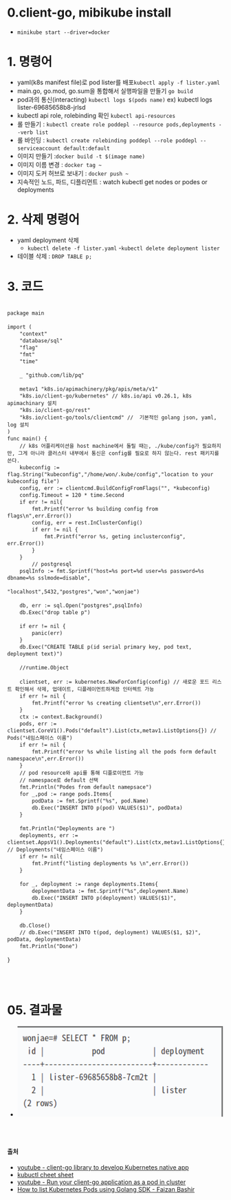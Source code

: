 # 0.client-go, mibikube install
- `minikube start --driver=docker`

# 1. 명령어
- yaml(k8s manifest file)로 pod lister를 배포`kubectl apply -f lister.yaml`
- main.go, go.mod, go.sum을 통합해서 실행파일을 만들기 `go build`
- pod과의 통신(interacting) `kubectl logs $(pods name)` ex) kubectl logs lister-69685658b8-jrlsd
- kubectl api role, rolebinding 확인 `kubectl api-resources`
- 롤 만들기 : `kubectl create role poddepl --resource pods,deployments --verb list`
- 롤 바인딩 : `kubectl create rolebinding poddepl --role poddepl --serviceaccount default:default`
- 이미지 만들기 :`docker build -t $(image name)`
- 이미지 이름 변경 : `docker tag ~`
- 이미지 도커 허브로 보내기 : `docker push ~ `
- 지속적인 노드, 파드, 디플리먼트  : watch kubectl get nodes or podes or deployments

# 2. 삭제 명령어
- yaml deployment 삭제
	- `kubectl delete -f lister.yaml`
	-`kubectl delete deployment lister`
- 테이블 삭제 : `DROP TABLE p;`

# 3. 코드

```golang

package main

import (
	"context"
	"database/sql"
	"flag"
	"fmt"
	"time"

	_ "github.com/lib/pq"

	metav1 "k8s.io/apimachinery/pkg/apis/meta/v1"
	"k8s.io/client-go/kubernetes" // k8s.io/api v0.26.1, k8s apimachinary 설치
	"k8s.io/client-go/rest"
	"k8s.io/client-go/tools/clientcmd" //  기본적인 golang json, yaml, log 설치
)
func main() {
	// k8s 어플리케이션을 host machine에서 돌릴 때는, ./kube/config가 필요하지만, 그게 아니라 클러스터 내부에서 통신은 config를 필요로 하지 않는다. rest 패키지를 쓴다. 
	kubeconfig := flag.String("kubeconfig","/home/won/.kube/config","location to your kubeconfig file")
	config, err := clientcmd.BuildConfigFromFlags("", *kubeconfig)
	config.Timeout = 120 * time.Second
 	if err != nil{
		fmt.Printf("error %s building config from flags\n",err.Error())
		config, err = rest.InClusterConfig()
		if err != nil {
			fmt.Printf("error %s, geting inclusterconfig", err.Error())
		}
	}
		// postgresql
	psqlInfo := fmt.Sprintf("host=%s port=%d user=%s password=%s dbname=%s sslmode=disable",
							"localhost",5432,"postgres","won","wonjae")
				
	db, err := sql.Open("postgres",psqlInfo)
	db.Exec("drop table p")

	if err != nil {
		panic(err)
	}
	db.Exec("CREATE TABLE p(id serial primary key, pod text, deployment text)")

	//runtime.Object

	clientset, err := kubernetes.NewForConfig(config) // 새로운 포드 리스트 확인해서 삭제, 업데이트, 디플레이먼트하게끔 인터렉트 가능
	if err != nil {
		fmt.Printf("error %s creating clientset\n",err.Error())
	}
	ctx := context.Background()
	pods, err := clientset.CoreV1().Pods("default").List(ctx,metav1.ListOptions{}) // Pods("네임스페이스 이름")
	if err != nil {
		fmt.Printf("error %s while listing all the pods form default namespace\n",err.Error())
	}
	// pod resource와 api를 통해 디플로이먼트 가능
	// namespace로 default 선택 
	fmt.Println("Podes from default namepsace")
	for _,pod := range pods.Items{
		podData := fmt.Sprintf("%s", pod.Name)
		db.Exec("INSERT INTO p(pod) VALUES($1)", podData)
	}

	fmt.Println("Deployments are ")
	deployments, err := clientset.AppsV1().Deployments("default").List(ctx,metav1.ListOptions{}) // Deployments("네임스페이스 이름")
	if err != nil{
		fmt.Printf("listing deployments %s \n",err.Error())
	}
	
	for _, deployment := range deployments.Items{
		deploymentData := fmt.Sprintf("%s",deployment.Name)
		db.Exec("INSERT INTO p(deployment) VALUES($1)", deploymentData)
	}

	db.Close()
	// db.Exec("INSERT INTO t(pod, deployment) VALUES($1, $2)", podData, deploymentData)
	fmt.Println("Done")

}
```
<br/><br/>

# 05. 결과물
- <img src = "https://github.com/wonjae124/Devops/blob/main/image/%EC%8A%A4%ED%81%AC%EB%A6%B0%EC%83%B7%202023-03-11%2017-54-52.png">
<br/><br/>


#### 출처
- [youtube - client-go library to develop Kubernetes native app](https://youtu.be/vlw1NYySbmQ)
- [kubuctl cheet sheet](https://kubernetes.io/docs/reference/kubectl/cheatsheet/)
- [youtube - Run your client-go application as a pod in cluster](https://youtu.be/NeV-jR_LssA)
- [How to list Kubernetes Pods using Golang SDK - Faizan Bashir](https://faizanbashir.me/how-to-list-kubernetes-pods-using-golang-sdk)
<br><br><br>
